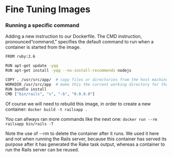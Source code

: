 # Fine Tuning Images

### Running a specific command 
Adding a new instruction to our Dockerfile. The CMD instruction, pronounced“command,” specifies the default command to run when a container is started from the image.

```bash
FROM ruby:2.6 

RUN apt-get update -yqq                                 
RUN apt-get install -yqq --no-install-recommends nodejs 

COPY . /usr/src/app/  # copy files or directories from the host machine (your local system) into the Docker image.                               
WORKDIR /usr/src/app  # make this the current working directory for the image (line 8) so that we can execute Rails commands against the image from the correct directory.                                       
RUN bundle install
CMD ["bin/rails", "s", "-b", "0.0.0.0"]
```

Of course we will need to rebuild this image, in order to create a new container:
`docker build -t railsapp .`

You can allways ran more commands like the next one:
`docker run --rm railsapp bin/rails -T` 

Note the use of --rm to delete the container after it runs. We used it here and not when running
the Rails server, because this container has served its purpose after it has generated the Rake task
output, whereas a container to run the Rails server can be reused.
